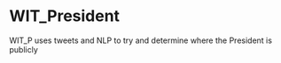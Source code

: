 WIT_President
=============

WIT_P uses tweets and NLP to try and determine where the President is publicly
